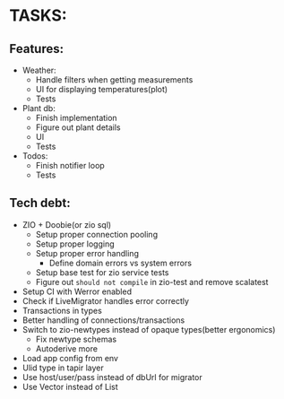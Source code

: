 # TASKS:
## Features:
* Weather:
  * Handle filters when getting measurements
  * UI for displaying temperatures(plot)
  * Tests
* Plant db:
  * Finish implementation
  * Figure out plant details
  * UI
  * Tests
* Todos:
  * Finish notifier loop
  * Tests

## Tech debt:
* ZIO + Doobie(or zio sql)
  * Setup proper connection pooling
  * Setup proper logging
  * Setup proper error handling
    * Define domain errors vs system errors
  * Setup base test for zio service tests
  * Figure out `should not compile` in zio-test and remove scalatest
* Setup CI with Werror enabled
* Check if LiveMigrator handles error correctly
* Transactions in types
* Better handling of connections/transactions
* Switch to zio-newtypes instead of opaque types(better ergonomics)
    * Fix newtype schemas
    * Autoderive more
* Load app config from env
* Ulid type in tapir layer
* Use host/user/pass instead of dbUrl for migrator
* Use Vector instead of List